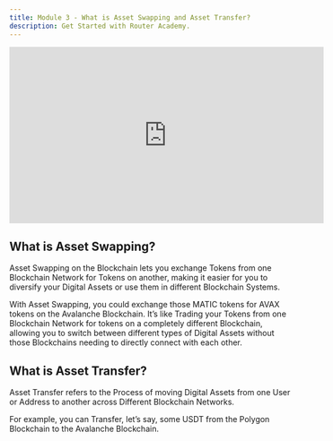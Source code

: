 ```yaml
---
title: Module 3 - What is Asset Swapping and Asset Transfer?
description: Get Started with Router Academy.
---
```


<iframe width="560" height="315" src="https://www.youtube.com/embed/AWDES0BBxc8" frameborder="0" allow="accelerometer; autoplay; encrypted-media; gyroscope; picture-in-picture" allowfullscreen></iframe>

## What is Asset Swapping?

Asset Swapping on the Blockchain lets you exchange Tokens from one Blockchain Network for Tokens on another, making it easier for you to diversify your Digital Assets or use them in different Blockchain Systems.

With Asset Swapping, you could exchange those MATIC tokens for AVAX tokens on the Avalanche Blockchain. It’s like Trading your Tokens from one Blockchain Network for tokens on a completely different Blockchain, allowing you to switch between different types of Digital Assets without those Blockchains needing to directly connect with each other.

## What is Asset Transfer?

Asset Transfer refers to the Process of moving Digital Assets from one User or Address to another across Different Blockchain Networks.

For example, you can Transfer, let’s say, some USDT from the Polygon Blockchain to the Avalanche Blockchain.
